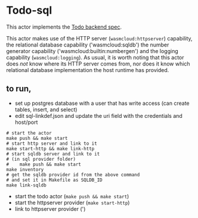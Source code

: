 # Todo-sql

This actor implements the [Todo backend spec](https://github.com/TodoBackend/todo-backend-js-spec/blob/master/js/specs.js).

This actor makes use of the HTTP server (`wasmcloud:httpserver`) capability,
the relational database capability ('wasmcloud:sqldb') 
the number generator capability ('wasmcloud:builtin:numbergen')
and the logging capability (`wasmcloud:logging`). 
As usual, it is worth noting that this actor does _not_ know where its HTTP server comes from,
nor does it know which relational database implementation the host runtime has provided.


## to run,
- set up postgres database with a user that has write access (can create tables, insert, and select)
- edit sql-linkdef.json and update the uri field with the credentials and host/port
```shell
# start the actor
make push && make start
# start http server and link to it
make start-http && make link-http
# start sqldb server and link to it
# (in sql provider folder)
#    make push && make start
make inventory
# get the sqldb provider id from the above command 
# and set it in Makefile as SQLDB_ID
make link-sqldb
```
- start the todo actor (`make push && make start`)
- start the httpserver provider (`make start-http`)
- link to httpserver provider (') 

